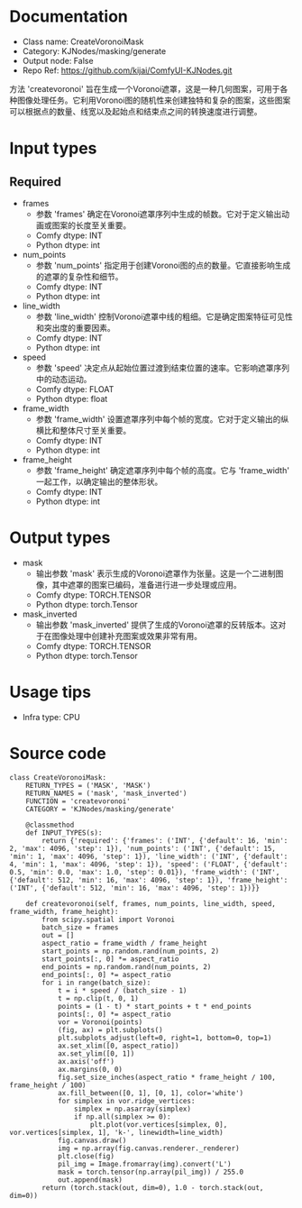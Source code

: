 # Documentation
- Class name: CreateVoronoiMask
- Category: KJNodes/masking/generate
- Output node: False
- Repo Ref: https://github.com/kijai/ComfyUI-KJNodes.git

方法 'createvoronoi' 旨在生成一个Voronoi遮罩，这是一种几何图案，可用于各种图像处理任务。它利用Voronoi图的随机性来创建独特和复杂的图案，这些图案可以根据点的数量、线宽以及起始点和结束点之间的转换速度进行调整。

# Input types
## Required
- frames
    - 参数 'frames' 确定在Voronoi遮罩序列中生成的帧数。它对于定义输出动画或图案的长度至关重要。
    - Comfy dtype: INT
    - Python dtype: int
- num_points
    - 参数 'num_points' 指定用于创建Voronoi图的点的数量。它直接影响生成的遮罩的复杂性和细节。
    - Comfy dtype: INT
    - Python dtype: int
- line_width
    - 参数 'line_width' 控制Voronoi遮罩中线的粗细。它是确定图案特征可见性和突出度的重要因素。
    - Comfy dtype: INT
    - Python dtype: int
- speed
    - 参数 'speed' 决定点从起始位置过渡到结束位置的速率。它影响遮罩序列中的动态运动。
    - Comfy dtype: FLOAT
    - Python dtype: float
- frame_width
    - 参数 'frame_width' 设置遮罩序列中每个帧的宽度。它对于定义输出的纵横比和整体尺寸至关重要。
    - Comfy dtype: INT
    - Python dtype: int
- frame_height
    - 参数 'frame_height' 确定遮罩序列中每个帧的高度。它与 'frame_width' 一起工作，以确定输出的整体形状。
    - Comfy dtype: INT
    - Python dtype: int

# Output types
- mask
    - 输出参数 'mask' 表示生成的Voronoi遮罩作为张量。这是一个二进制图像，其中遮罩的图案已编码，准备进行进一步处理或应用。
    - Comfy dtype: TORCH.TENSOR
    - Python dtype: torch.Tensor
- mask_inverted
    - 输出参数 'mask_inverted' 提供了生成的Voronoi遮罩的反转版本。这对于在图像处理中创建补充图案或效果非常有用。
    - Comfy dtype: TORCH.TENSOR
    - Python dtype: torch.Tensor

# Usage tips
- Infra type: CPU

# Source code
```
class CreateVoronoiMask:
    RETURN_TYPES = ('MASK', 'MASK')
    RETURN_NAMES = ('mask', 'mask_inverted')
    FUNCTION = 'createvoronoi'
    CATEGORY = 'KJNodes/masking/generate'

    @classmethod
    def INPUT_TYPES(s):
        return {'required': {'frames': ('INT', {'default': 16, 'min': 2, 'max': 4096, 'step': 1}), 'num_points': ('INT', {'default': 15, 'min': 1, 'max': 4096, 'step': 1}), 'line_width': ('INT', {'default': 4, 'min': 1, 'max': 4096, 'step': 1}), 'speed': ('FLOAT', {'default': 0.5, 'min': 0.0, 'max': 1.0, 'step': 0.01}), 'frame_width': ('INT', {'default': 512, 'min': 16, 'max': 4096, 'step': 1}), 'frame_height': ('INT', {'default': 512, 'min': 16, 'max': 4096, 'step': 1})}}

    def createvoronoi(self, frames, num_points, line_width, speed, frame_width, frame_height):
        from scipy.spatial import Voronoi
        batch_size = frames
        out = []
        aspect_ratio = frame_width / frame_height
        start_points = np.random.rand(num_points, 2)
        start_points[:, 0] *= aspect_ratio
        end_points = np.random.rand(num_points, 2)
        end_points[:, 0] *= aspect_ratio
        for i in range(batch_size):
            t = i * speed / (batch_size - 1)
            t = np.clip(t, 0, 1)
            points = (1 - t) * start_points + t * end_points
            points[:, 0] *= aspect_ratio
            vor = Voronoi(points)
            (fig, ax) = plt.subplots()
            plt.subplots_adjust(left=0, right=1, bottom=0, top=1)
            ax.set_xlim([0, aspect_ratio])
            ax.set_ylim([0, 1])
            ax.axis('off')
            ax.margins(0, 0)
            fig.set_size_inches(aspect_ratio * frame_height / 100, frame_height / 100)
            ax.fill_between([0, 1], [0, 1], color='white')
            for simplex in vor.ridge_vertices:
                simplex = np.asarray(simplex)
                if np.all(simplex >= 0):
                    plt.plot(vor.vertices[simplex, 0], vor.vertices[simplex, 1], 'k-', linewidth=line_width)
            fig.canvas.draw()
            img = np.array(fig.canvas.renderer._renderer)
            plt.close(fig)
            pil_img = Image.fromarray(img).convert('L')
            mask = torch.tensor(np.array(pil_img)) / 255.0
            out.append(mask)
        return (torch.stack(out, dim=0), 1.0 - torch.stack(out, dim=0))
```